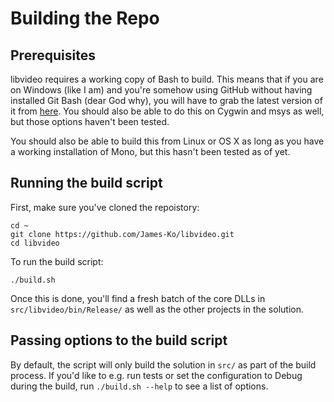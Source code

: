 # Building the Repo

## Prerequisites

libvideo requires a working copy of Bash to build. This means that if you are on Windows (like I am) and you're somehow using GitHub without having installed Git Bash (dear God why), you will have to grab the latest version of it from [here](http://www.git-scm.com/downloads). You should also be able to do this on Cygwin and msys as well, but those options haven't been tested.

You should also be able to build this from Linux or OS X as long as you have a working installation of Mono, but this hasn't been tested as of yet.

## Running the build script

First, make sure you've cloned the repoistory:

```
cd ~
git clone https://github.com/James-Ko/libvideo.git
cd libvideo
```

To run the build script:

    ./build.sh

Once this is done, you'll find a fresh batch of the core DLLs in `src/libvideo/bin/Release/` as well as the other projects in the solution.

## Passing options to the build script

By default, the script will only build the solution in `src/` as part of the build process. If you'd like to e.g. run tests or set the configuration to Debug during the build, run `./build.sh --help` to see a list of options.
